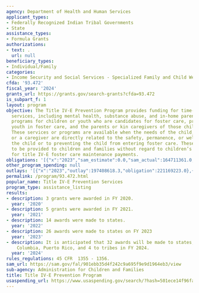 ```yaml
---
agency: Department of Health and Human Services
applicant_types:
- Federally Recognized Indian Tribal Governments
- State
assistance_types:
- Formula Grants
authorizations:
- text: .
  url: null
beneficiary_types:
- Individual/Family
categories:
- Income Security and Social Services - Specialized Family and Child Welfare Services
cfda: '93.472'
fiscal_year: '2024'
grants_url: https://grants.gov/search-grants?cfda=93.472
is_subpart_f: 1
layout: program
objective: The Title IV-E Prevention Program provides funding for time-limited prevention
  services, including mental health, substance abuse, and in-home parent skill-based
  programs for children or youth who are candidates for foster care, pregnant or parenting
  youth in foster care, and the parents or kin caregivers of those children and youth.
  These services or programs are available when the needs of the child, a parent,
  or a caregiver are directly related to the safety, permanence, or well-being of
  the child or to preventing the child from entering foster care. These services are
  to be provided to children and families without regard to children’s eligibility
  for title IV-E foster care maintenance payments.
obligations: '[{"x":"2023","sam_estimate":0.0,"sam_actual":164711361.0,"usa_spending_actual":186168115.0},{"x":"2024","sam_estimate":0.0,"sam_actual":168942883.0,"usa_spending_actual":187977664.0},{"x":"2025","sam_estimate":0.0,"sam_actual":278999998.0,"usa_spending_actual":2972463.0}]'
other_program_spending: null
outlays: '[{"x":"2023","outlay":197408618.3,"obligation":221169223.0},{"x":"2024","outlay":20251452.3,"obligation":78610960.0},{"x":"2025","outlay":0.0,"obligation":548040.0}]'
permalink: /program/93.472.html
popular_name: Title IV-E Prevention Services
program_type: assistance_listing
results:
- description: 3 grants were awarded in FY 2020.
  year: '2020'
- description: 5 grants were awarded in FY 2021.
  year: '2021'
- description: 14 awards were made to states.
  year: '2022'
- description: 26 awards were made to states on FY 2023
  year: '2023'
- description: It is anticipated that 32 awards will be made to states, District of
    Columbia, Puerto Rico, and 4 to tribes in FY 2024.
  year: '2024'
rules_regulations: 45 CFR  1355 - 1356.
sam_url: https://sam.gov/fal/901ebb35d4f242c9a695f9e9d1964eb3/view
sub-agency: Administration for Children and Families
title: Title IV-E Prevention Program
usaspending_url: https://www.usaspending.gov/search/?hash=501ece14f96fa015072d6c3c42286658
---
```


